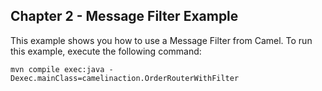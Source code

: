 Chapter 2 - Message Filter Example
----------------

This example shows you how to use a Message Filter from Camel. 
To run this example, execute the following command:

    mvn compile exec:java -Dexec.mainClass=camelinaction.OrderRouterWithFilter

